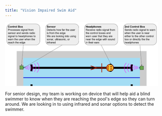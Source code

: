 ```yaml
---
title: "Vision Impaired Swim Aid"
---
```


![Swim Aid Diagram](/projects/SwimAid.png)

For senior design, my team is working on device that will help aid a blind swimmer to know when they are reaching the pool's edge so they can turn around. We are looking in to using infrared and sonar options to detect the swimmer.
